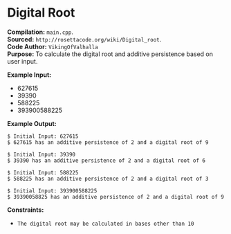 # Digital Root  
__Compilation:__ `main.cpp`.  
__Sourced:__ `http://rosettacode.org/wiki/Digital_root`.  
__Code Author:__ `VikingOfValhalla`    
__Purpose:__ To calculate the digital root and additive persistence based on user input.  

__Example Input:__  
-  627615
-  39390
-  588225
-  393900588225

__Example Output:__  
```
$ Initial Input: 627615  
$ 627615 has an additive persistence of 2 and a digital root of 9  

$ Initial Input: 39390  
$ 39390 has an additive persistence of 2 and a digital root of 6  

$ Initial Input: 588225  
$ 588225 has an additive persistence of 2 and a digital root of 3  

$ Initial Input: 393900588225  
$ 39390058825 has an additive persistence of 2 and a digital root of 9  
```

__Constraints:__  
-  `The digital root may be calculated in bases other than 10`  
